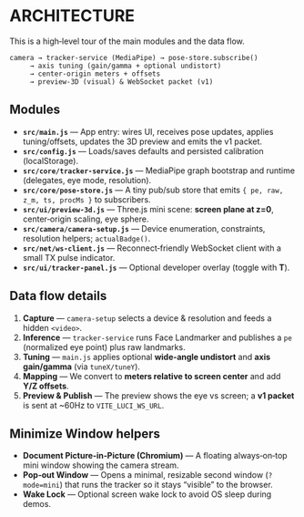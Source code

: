 # ARCHITECTURE

This is a high‑level tour of the main modules and the data flow.

```
camera → tracker‑service (MediaPipe) → pose‑store.subscribe()
     → axis tuning (gain/gamma + optional undistort)
     → center‑origin meters + offsets
     → preview‑3D (visual) & WebSocket packet (v1)
```

## Modules

- **`src/main.js`** — App entry: wires UI, receives pose updates, applies tuning/offsets, updates the
  3D preview and emits the v1 packet.
- **`src/config.js`** — Loads/saves defaults and persisted calibration (localStorage).
- **`src/core/tracker-service.js`** — MediaPipe graph bootstrap and runtime (delegates, eye mode, resolution).
- **`src/core/pose-store.js`** — A tiny pub/sub store that emits `{ pe, raw, z_m, ts, procMs }` to subscribers.
- **`src/ui/preview-3d.js`** — Three.js mini scene: **screen plane at z=0**, center‑origin scaling, eye sphere.
- **`src/camera/camera-setup.js`** — Device enumeration, constraints, resolution helpers; `actualBadge()`.
- **`src/net/ws-client.js`** — Reconnect‑friendly WebSocket client with a small TX pulse indicator.
- **`src/ui/tracker-panel.js`** — Optional developer overlay (toggle with **T**).

## Data flow details

1. **Capture** — `camera-setup` selects a device & resolution and feeds a hidden `<video>`.
2. **Inference** — `tracker-service` runs Face Landmarker and publishes a `pe` (normalized eye point) plus raw landmarks.
3. **Tuning** — `main.js` applies optional **wide‑angle undistort** and **axis gain/gamma** (via `tuneX/tuneY`).
4. **Mapping** — We convert to **meters relative to screen center** and add **Y/Z offsets**.
5. **Preview & Publish** — The preview shows the eye vs screen; a **v1 packet** is sent at ~60Hz to `VITE_LUCI_WS_URL`.

## Minimize Window helpers
- **Document Picture‑in‑Picture (Chromium)** — A floating always‑on‑top mini window showing the camera stream.
- **Pop‑out Window** — Opens a minimal, resizable second window (`?mode=mini`) that runs the tracker so it stays “visible” to the browser.
- **Wake Lock** — Optional screen wake lock to avoid OS sleep during demos.
